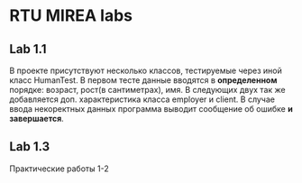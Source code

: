 # RTU MIREA labs

## Lab 1.1
В проекте присутствуют несколько классов, тестируемые через иной класс HumanTest.
В первом тесте данные вводятся в **определенном** порядке: возраст, рост(в сантиметрах), имя.
В следующих двух так же добавляется доп. характеристика класса employer и client.
В случае ввода некоректных данных программа выводит сообщение об ошибке **и завершается**.

## Lab 1.3
Практические работы 1-2
